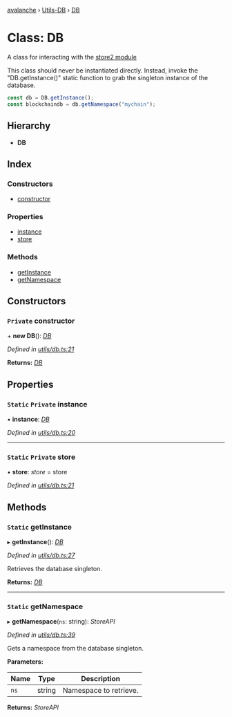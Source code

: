 [avalanche](../README.md) › [Utils-DB](../modules/utils_db.md) › [DB](utils_db.db.md)

# Class: DB

A class for interacting with the [store2 module](https://github.com/nbubna/store)

This class should never be instantiated directly. Instead, invoke the "DB.getInstance()" static
function to grab the singleton instance of the database.

```js
const db = DB.getInstance();
const blockchaindb = db.getNamespace("mychain");
```

## Hierarchy

* **DB**

## Index

### Constructors

* [constructor](utils_db.db.md#private-constructor)

### Properties

* [instance](utils_db.db.md#static-private-instance)
* [store](utils_db.db.md#static-private-store)

### Methods

* [getInstance](utils_db.db.md#static-getinstance)
* [getNamespace](utils_db.db.md#static-getnamespace)

## Constructors

### `Private` constructor

\+ **new DB**(): *[DB](utils_db.db.md)*

*Defined in [utils/db.ts:21](https://github.com/ava-labs/avalanche.js/blob/c723742/src/utils/db.ts#L21)*

**Returns:** *[DB](utils_db.db.md)*

## Properties

### `Static` `Private` instance

▪ **instance**: *[DB](utils_db.db.md)*

*Defined in [utils/db.ts:20](https://github.com/ava-labs/avalanche.js/blob/c723742/src/utils/db.ts#L20)*

___

### `Static` `Private` store

▪ **store**: *store* = store

*Defined in [utils/db.ts:21](https://github.com/ava-labs/avalanche.js/blob/c723742/src/utils/db.ts#L21)*

## Methods

### `Static` getInstance

▸ **getInstance**(): *[DB](utils_db.db.md)*

*Defined in [utils/db.ts:27](https://github.com/ava-labs/avalanche.js/blob/c723742/src/utils/db.ts#L27)*

Retrieves the database singleton.

**Returns:** *[DB](utils_db.db.md)*

___

### `Static` getNamespace

▸ **getNamespace**(`ns`: string): *StoreAPI*

*Defined in [utils/db.ts:39](https://github.com/ava-labs/avalanche.js/blob/c723742/src/utils/db.ts#L39)*

Gets a namespace from the database singleton.

**Parameters:**

Name | Type | Description |
------ | ------ | ------ |
`ns` | string | Namespace to retrieve.  |

**Returns:** *StoreAPI*
